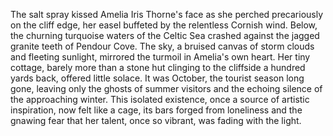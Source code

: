 The salt spray kissed Amelia Iris Thorne's face as she perched precariously on the cliff edge, her easel buffeted by the relentless Cornish wind. Below, the churning turquoise waters of the Celtic Sea crashed against the jagged granite teeth of Pendour Cove.  The sky, a bruised canvas of storm clouds and fleeting sunlight, mirrored the turmoil in Amelia's own heart.  Her tiny cottage, barely more than a stone hut clinging to the cliffside a hundred yards back, offered little solace.  It was October, the tourist season long gone, leaving only the ghosts of summer visitors and the echoing silence of the approaching winter. This isolated existence, once a source of artistic inspiration, now felt like a cage, its bars forged from loneliness and the gnawing fear that her talent, once so vibrant, was fading with the light.
